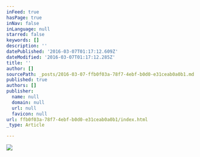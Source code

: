 ```yaml
---
inFeed: true
hasPage: true
inNav: false
inLanguage: null
starred: false
keywords: []
description: ''
datePublished: '2016-03-07T01:17:12.609Z'
dateModified: '2016-03-07T01:17:12.285Z'
title: ''
author: []
sourcePath: _posts/2016-03-07-ffb0f03a-78f7-4ebf-b0d0-e31ceab0a0b1.md
published: true
authors: []
publisher:
  name: null
  domain: null
  url: null
  favicon: null
url: ffb0f03a-78f7-4ebf-b0d0-e31ceab0a0b1/index.html
_type: Article

---
```

![](https://s3-us-west-2.amazonaws.com/the-grid-img/p/f18f94e2a350953c51c1993e8451e53e88e481e2.jpg)